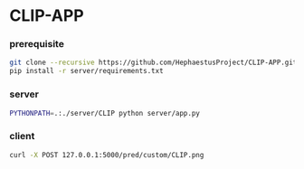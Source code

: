 # CLIP-APP

### prerequisite

```sh
git clone --recursive https://github.com/HephaestusProject/CLIP-APP.git
pip install -r server/requirements.txt
```

### server

```sh
PYTHONPATH=.:./server/CLIP python server/app.py
```

### client

```sh
curl -X POST 127.0.0.1:5000/pred/custom/CLIP.png
```
